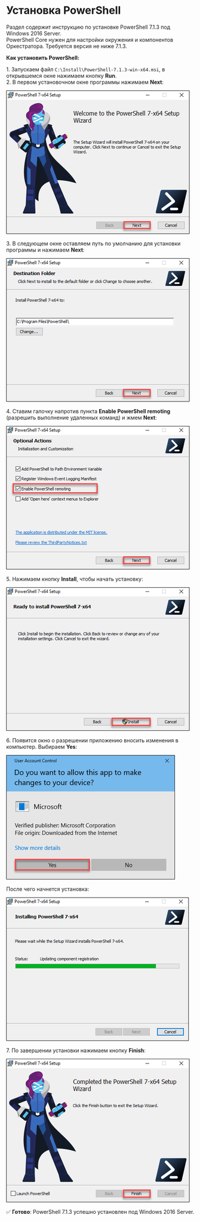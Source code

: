# Установка PowerShell 
Раздел содержит инструкцию по установке PowerShell 7.1.3 под Windows 2016 Server.\
PowerShell Core нужен для настройки окружения и компонентов Оркестратора. Требуется версия не ниже 7.1.3.

**Как установить PowerShell:**

1\. Запускаем файл `C:\Install\PowerShell-7.1.3-win-x64.msi`, в открывшемся окне нажимаем кнопку **Run**.\
2\. В первом установочном окне программы нажимаем **Next**:

![](../../resources/setting-up-machines/windows/install-powershell-1.png)

3\. В следующем окне оставляем путь по умолчанию для установки программы и нажимаем **Next**:

![](../../resources/setting-up-machines/windows/install-powershell-2.png)

4\. Ставим галочку напротив пункта **Enable PowerShell remoting** (разрешить выполнение удаленных команд) и жмем **Next**:

![](../../resources/setting-up-machines/windows/install-powershell-3.png)

5\. Нажимаем кнопку **Install**, чтобы начать установку: 

![](../../resources/setting-up-machines/windows/install-powershell-4.png)

6\. Появится окно о разрешении приложению вносить изменения в компьютер. Выбираем **Yes**:

![](../../resources/setting-up-machines/windows/install-powershell-5.png)

После чего начнется установка:

![](../../resources/setting-up-machines/windows/install-powershell-6.png)

7\. По завершении установки нажимаем кнопку **Finish**:

![](../../resources/setting-up-machines/windows/install-powershell-7.png)

:white_check_mark: **Готово**: PowerShell 7.1.3 успешно установлен под Windows 2016 Server.



